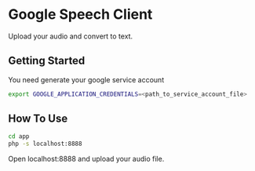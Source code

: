 # Google Speech Client

Upload your audio and convert to text.

## Getting Started

You need generate your google service account

``` bash
export GOOGLE_APPLICATION_CREDENTIALS=<path_to_service_account_file>
```

## How To Use


``` bash
cd app
php -s localhost:8888
```

Open localhost:8888 and upload your audio file.
